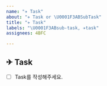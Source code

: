 ```yaml
---
name: "✈ Task"
about: "✈ Task or \U0001F3ABSubTask"
title: "✈ Task"
labels: "\U0001F3ABsub-task, ✈task"
assignees: 4BFC

---
```


## ✈ Task
- [ ] Task를 작성해주세요.
